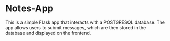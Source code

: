 # Notes-App
This is a simple Flask app that interacts with a POSTGRESQL database. The app allows users to submit messages, which are then stored in the database and displayed on the frontend.
